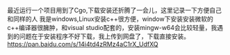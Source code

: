 最近运行一个项目用到了Cgo,下载安装还折腾了一会儿，这里记录一下方便自己和同样的人
我是windows,Linux安装c++很方便，window下安装安装微软的c++编译器很臃肿，和visual studio配套的，安装mingw-w64会比较轻量，我遇到的问题在于安装程序不好下载，我上传到网盘了，下载直接安装。
https://pan.baidu.com/s/14i4td4zRMz4aC1rX_UdfXQ
